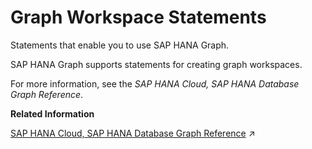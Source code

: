 <!-- loio953a96f81f774fdeb733b83987ac6693 -->

# Graph Workspace Statements

Statements that enable you to use SAP HANA Graph.



SAP HANA Graph supports statements for creating graph workspaces.

For more information, see the *SAP HANA Cloud, SAP HANA Database Graph Reference*.

**Related Information**  


[SAP HANA Cloud, SAP HANA Database Graph Reference](https://help.sap.com/viewer/11afa2e60a5f4192a381df30f94863f9/2024_1_QRC/en-US/30d1d8cfd5d0470dbaac2ebe20cefb8f.html "This reference provides information about SAP HANA Graph. It is organized as follows:") :arrow_upper_right:

